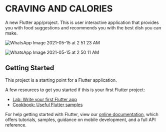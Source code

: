 # CRAVING AND CALORIES
A new Flutter app/project.
This is user interactive application that provides you with food suggestions 
and recommends you with the best dish you can make.

![WhatsApp Image 2021-05-15 at 2 51 23 AM](https://user-images.githubusercontent.com/82975890/118333742-dfebef00-b529-11eb-8da3-654ff88342c8.jpeg)

![WhatsApp Image 2021-05-15 at 2 50 11 AM](https://user-images.githubusercontent.com/82975890/118333760-e9755700-b529-11eb-9ca9-4ae3a4e93d34.jpeg)

## Getting Started

This project is a starting point for a Flutter application.

A few resources to get you started if this is your first Flutter project:

- [Lab: Write your first Flutter app](https://flutter.dev/docs/get-started/codelab)
- [Cookbook: Useful Flutter samples](https://flutter.dev/docs/cookbook)

For help getting started with Flutter, view our
[online documentation](https://flutter.dev/docs), which offers tutorials,
samples, guidance on mobile development, and a full API reference.

